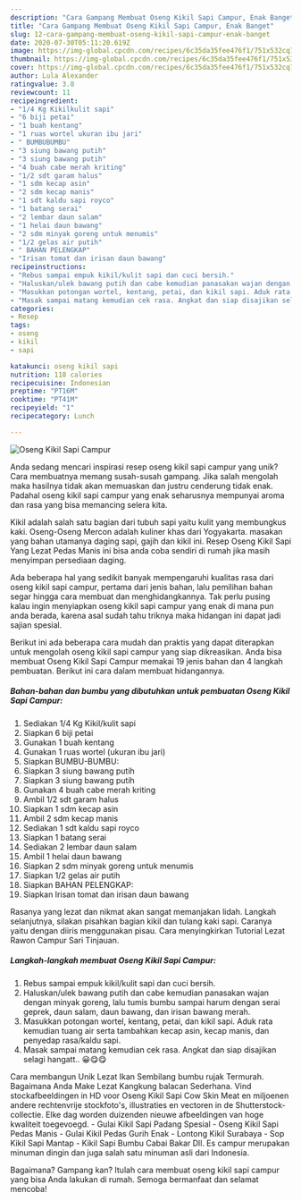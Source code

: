 ```yaml
---
description: "Cara Gampang Membuat Oseng Kikil Sapi Campur, Enak Banget"
title: "Cara Gampang Membuat Oseng Kikil Sapi Campur, Enak Banget"
slug: 12-cara-gampang-membuat-oseng-kikil-sapi-campur-enak-banget
date: 2020-07-30T05:11:20.619Z
image: https://img-global.cpcdn.com/recipes/6c35da35fee476f1/751x532cq70/oseng-kikil-sapi-campur-foto-resep-utama.jpg
thumbnail: https://img-global.cpcdn.com/recipes/6c35da35fee476f1/751x532cq70/oseng-kikil-sapi-campur-foto-resep-utama.jpg
cover: https://img-global.cpcdn.com/recipes/6c35da35fee476f1/751x532cq70/oseng-kikil-sapi-campur-foto-resep-utama.jpg
author: Lula Alexander
ratingvalue: 3.8
reviewcount: 11
recipeingredient:
- "1/4 Kg Kikilkulit sapi"
- "6 biji petai"
- "1 buah kentang"
- "1 ruas wortel ukuran ibu jari"
- " BUMBUBUMBU"
- "3 siung bawang putih"
- "3 siung bawang putih"
- "4 buah cabe merah kriting"
- "1/2 sdt garam halus"
- "1 sdm kecap asin"
- "2 sdm kecap manis"
- "1 sdt kaldu sapi royco"
- "1 batang serai"
- "2 lembar daun salam"
- "1 helai daun bawang"
- "2 sdm minyak goreng untuk menumis"
- "1/2 gelas air putih"
- " BAHAN PELENGKAP"
- "Irisan tomat dan irisan daun bawang"
recipeinstructions:
- "Rebus sampai empuk kikil/kulit sapi dan cuci bersih."
- "Haluskan/ulek bawang putih dan cabe kemudian panasakan wajan dengan minyak goreng, lalu tumis bumbu sampai harum dengan serai geprek, daun salam, daun bawang, dan irisan bawang merah."
- "Masukkan potongan wortel, kentang, petai, dan kikil sapi. Aduk rata kemudian tuang air serta tambahkan kecap asin, kecap manis, dan penyedap rasa/kaldu sapi."
- "Masak sampai matang kemudian cek rasa. Angkat dan siap disajikan selagi hangatt.. 😀😋😋"
categories:
- Resep
tags:
- oseng
- kikil
- sapi

katakunci: oseng kikil sapi 
nutrition: 118 calories
recipecuisine: Indonesian
preptime: "PT16M"
cooktime: "PT41M"
recipeyield: "1"
recipecategory: Lunch

---
```



![Oseng Kikil Sapi Campur](https://img-global.cpcdn.com/recipes/6c35da35fee476f1/751x532cq70/oseng-kikil-sapi-campur-foto-resep-utama.jpg)

Anda sedang mencari inspirasi resep oseng kikil sapi campur yang unik? Cara membuatnya memang susah-susah gampang. Jika salah mengolah maka hasilnya tidak akan memuaskan dan justru cenderung tidak enak. Padahal oseng kikil sapi campur yang enak seharusnya mempunyai aroma dan rasa yang bisa memancing selera kita.

Kikil adalah salah satu bagian dari tubuh sapi yaitu kulit yang membungkus kaki. Oseng-Oseng Mercon adalah kuliner khas dari Yogyakarta. masakan yang bahan utamanya daging sapi, gajih dan kikil ini. Resep Oseng Kikil Sapi Yang Lezat Pedas Manis ini bisa anda coba sendiri di rumah jika masih menyimpan persediaan daging.

Ada beberapa hal yang sedikit banyak mempengaruhi kualitas rasa dari oseng kikil sapi campur, pertama dari jenis bahan, lalu pemilihan bahan segar hingga cara membuat dan menghidangkannya. Tak perlu pusing kalau ingin menyiapkan oseng kikil sapi campur yang enak di mana pun anda berada, karena asal sudah tahu triknya maka hidangan ini dapat jadi sajian spesial.


Berikut ini ada beberapa cara mudah dan praktis yang dapat diterapkan untuk mengolah oseng kikil sapi campur yang siap dikreasikan. Anda bisa membuat Oseng Kikil Sapi Campur memakai 19 jenis bahan dan 4 langkah pembuatan. Berikut ini cara dalam membuat hidangannya.

<!--inarticleads1-->

##### Bahan-bahan dan bumbu yang dibutuhkan untuk pembuatan Oseng Kikil Sapi Campur:

1. Sediakan 1/4 Kg Kikil/kulit sapi
1. Siapkan 6 biji petai
1. Gunakan 1 buah kentang
1. Gunakan 1 ruas wortel (ukuran ibu jari)
1. Siapkan  BUMBU-BUMBU:
1. Siapkan 3 siung bawang putih
1. Siapkan 3 siung bawang putih
1. Gunakan 4 buah cabe merah kriting
1. Ambil 1/2 sdt garam halus
1. Siapkan 1 sdm kecap asin
1. Ambil 2 sdm kecap manis
1. Sediakan 1 sdt kaldu sapi royco
1. Siapkan 1 batang serai
1. Sediakan 2 lembar daun salam
1. Ambil 1 helai daun bawang
1. Siapkan 2 sdm minyak goreng untuk menumis
1. Siapkan 1/2 gelas air putih
1. Siapkan  BAHAN PELENGKAP:
1. Siapkan Irisan tomat dan irisan daun bawang


Rasanya yang lezat dan nikmat akan sangat memanjakan lidah. Langkah selanjutnya, silakan pisahkan bagian kikil dan tulang kaki sapi. Caranya yaitu dengan diiris menggunakan pisau. Cara menyingkirkan Tutorial Lezat Rawon Campur Sari Tinjauan. 

<!--inarticleads2-->

##### Langkah-langkah membuat Oseng Kikil Sapi Campur:

1. Rebus sampai empuk kikil/kulit sapi dan cuci bersih.
1. Haluskan/ulek bawang putih dan cabe kemudian panasakan wajan dengan minyak goreng, lalu tumis bumbu sampai harum dengan serai geprek, daun salam, daun bawang, dan irisan bawang merah.
1. Masukkan potongan wortel, kentang, petai, dan kikil sapi. Aduk rata kemudian tuang air serta tambahkan kecap asin, kecap manis, dan penyedap rasa/kaldu sapi.
1. Masak sampai matang kemudian cek rasa. Angkat dan siap disajikan selagi hangatt.. 😀😋😋


Cara membangun Unik Lezat Ikan Sembilang bumbu rujak Termurah. Bagaimana Anda Make Lezat Kangkung balacan Sederhana. Vind stockafbeeldingen in HD voor Oseng Kikil Sapi Cow Skin Meat en miljoenen andere rechtenvrije stockfoto&#39;s, illustraties en vectoren in de Shutterstock-collectie. Elke dag worden duizenden nieuwe afbeeldingen van hoge kwaliteit toegevoegd. - Gulai Kikil Sapi Padang Spesial - Oseng Kikil Sapi Pedas Manis - Gulai Kikil Pedas Gurih Enak - Lontong Kikil Surabaya - Sop Kikil Sapi Mantap - Kikil Sapi Bumbu Cabai Bakar Dll. Es campur merupakan minuman dingin dan juga salah satu minuman asli dari Indonesia. 

Bagaimana? Gampang kan? Itulah cara membuat oseng kikil sapi campur yang bisa Anda lakukan di rumah. Semoga bermanfaat dan selamat mencoba!
